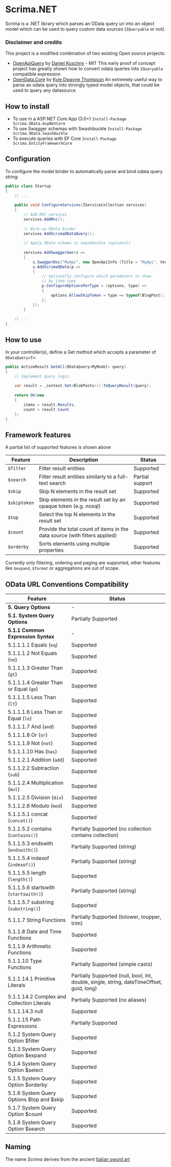 Scrima.NET
=====================

Scrima is a .NET library which parses an OData query uri into an object model which can be used to query custom data sources (`IQueryable` or not).

### Disclaimer and credits
This project is a modified combination of two existing Open source projects:
- [OpenApiQuery](https://github.com/Danielku15/OpenApiQuery) by [Daniel Kuschny](https://github.com/Danielku15) - MIT
  This early proof of concept project has greatly shown how to convert odata queries into `IQueryable` compatible expression
- [OpenData.Core](https://github.com/DwaynesWorld/OpenData) by [Kyle Dwayne Thompson](https://github.com/DwaynesWorld)
  An extremely useful way to parse an odata query into strongly typed model objects, that could be used to query any datasource

## How to install

- To use in a ASP.NET Core App (3.0+) `Install-Package Scrima.OData.AspNetCore`
- To use Swagger schemas with Swashbuckle `Install-Package Scrima.OData.Swashbuckle`
- To execute queries with EF Core `Install-Package Scrima.EntityFrameworkCore`

## Configuration

To configure the model binder to automatically parse and bind odata query string:

```csharp
public class Startup
{
    // ...
    
    public void ConfigureServices(IServiceCollection services)
    {
        // Add MVC services
        services.AddMvc();
        
        // Wire-up OData binder
        services.AddScrimaODataQuery();
        
        // Apply OData schema in swashbuckle (optional)
        
        services.AddSwaggerGen(s =>
        {
            s.SwaggerDoc("MyApi", new OpenApiInfo {Title = "MyApi", Version = "v1"});
            s.AddScrimaOData(p =>
            {
                // optionally configure which parameters to show
                // by item type
                p.ConfigureOptionsPerType = (options, type) =>
                {
                    options.AllowSkipToken = type == typeof(BlogPost);
                };
            });
        }
    
    // ...
}
```

## How to use

In your controller(s), define a Get method which accepts a parameter of `ODataQuery<T>`:

```csharp
public ActionResult GetAll(ODataQuery<MyModel> query)
{
    // Implement query logic.
    
    var result = _context.Set<BlobPosts>().ToQueryResult(query);
    
    return Ok(new
    {
        items = result.Results,
        count = result.Count
    };
}
```

## Framework features

A partial list of supported features is shown above

| Feature             | Description                                                                   | Status            |
| ----------------    | ----------------------------------------------------------------------------- | ----------------- |
| `$filter`           | Filter result entities                                                        | Supported         |
| `$search`           | Filter result entities similarly to a full-text search                        | Partial support   |
| `$skip`             | Skip N elements in the result set                                             | Supported         |
| `$skiptoken`        | Skip elements in the result set by an opaque token (e.g. nosql)               | Supported         |
| `$top`              | Select the top N elements in the result set                                   | Supported         |
| `$count`            | Provide the total count of items in the data source (with filters applied)    | Supported         |
| `$orderby`          | Sorts elements using multiple properties                                      | Supported         |

Currently only filtering, ordering and paging are supported, other features like `$expand`, `$format` or aggregations are out of scope.

## OData URL Conventions Compatibility

| Feature                                               | Status |
| ---------------------------------------------         | -------|
| **5. Query Options**                                  | -                                                                                        |
| **5.1. System Query Options**                         | Partially Supported                                                                      |
| **5.1.1 Common Expression Syntax**                    | -                                                                                        |
| 5.1.1.1.1 Equals (`eq`)                               | Supported                                                                                |
| 5.1.1.1.2 Not Equals (`ne`)                           | Supported                                                                                |
| 5.1.1.1.3 Greater Than (`gt`)                         | Supported                                                                                |
| 5.1.1.1.4 Greater Than or Equal (`ge`)                | Supported                                                                                |
| 5.1.1.1.5 Less Than (`lt`)                            | Supported                                                                                |
| 5.1.1.1.6 Less Than or Equal (`le`)                   | Supported                                                                                |
| 5.1.1.1.7 And (`and`)                                 | Supported                                                                                |
| 5.1.1.1.8 Or (`or`)                                   | Supported                                                                                |
| 5.1.1.1.9 Not (`not`)                                 | Supported                                                                                |
| 5.1.1.1.10 Has (`has`)                                | Supported                                                                                |
| 5.1.1.2.1 Addition (`add`)                            | Supported                                                                                |
| 5.1.1.2.2 Subtraction (`sub`)                         | Supported                                                                                |
| 5.1.1.2.4 Multiplication (`mul`)                      | Supported                                                                                |
| 5.1.1.2.5 Division (`div`)                            | Supported                                                                                |
| 5.1.1.2.6 Modulo (`mod`)                              | Supported                                                                                |
| 5.1.1.5.1 concat (`concat()`)                         | Supported                                                                                |
| 5.1.1.5.2 contains (`contains()`)                     | Partially Supported (no collection contains collection)                                  |
| 5.1.1.5.3 endswith (`endswith()`)                     | Partially Supported (string)                                                             |
| 5.1.1.5.4 indexof (`indexof()`)                       | Partially Supported (string)                                                             |
| 5.1.1.5.5 length (`length()`)                         | Supported                                                                                |
| 5.1.1.5.6 startswith (`startswith()`)                 | Partially Supported (string)                                                             |
| 5.1.1.5.7 substring (`substring()`)                   | Supported                                                                                |
| 5.1.1.7 String Functions                              | Partially Supported (tolower, toupper, trim)                                             |
| 5.1.1.8 Date and Time Functions                       | Supported                                                                                |
| 5.1.1.9 Arithmetic Functions                          | Supported                                                                                |
| 5.1.1.10 Type Functions                               | Partially Supported (simple casts)                                                       |
| 5.1.1.14.1 Primitive Literals                         | Partially Supported (null, bool, int, double, single, string, dateTimeOffset, guid, long)|
| 5.1.1.14.2 Complex and Collection Literals            | Partially Supported (no aliases)                                                         |
| 5.1.1.14.3 null                                       | Supported                                                                                |
| 5.1.1.15 Path Expressions                             | Partially Supported                                                                      |
| 5.1.2 System Query Option $filter                     | Supported                                                                                |
| 5.1.3 System Query Option $expand                     | Supported                                                                                |
| 5.1.4 System Query Option $select                     | Supported                                                                                |
| 5.1.5 System Query Option $orderby                    | Supported                                                                                |
| 5.1.6 System Query Options $top and $skip             | Supported                                                                                |
| 5.1.7 System Query Option $count                      | Supported                                                                                |
| 5.1.8 System Query Option $search                     | Supported                                                                                |

## Naming
The name *Scrima* derives from the ancient [Italian sword art](https://en.wikipedia.org/wiki/Italian_martial_arts#Sistema_Scrima) 